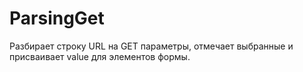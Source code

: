 # ParsingGet
Разбирает строку URL на GET параметры, отмечает выбранные и присваивает value для элементов формы.
